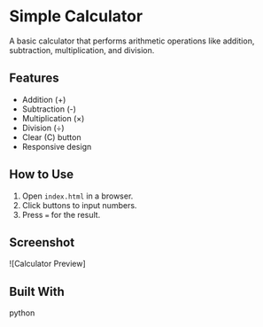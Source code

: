 # Simple Calculator  

A basic calculator that performs arithmetic operations like addition, subtraction, multiplication, and division.  

## Features  
- Addition (+)  
- Subtraction (-)  
- Multiplication (×)  
- Division (÷)  
- Clear (C) button  
- Responsive design  

## How to Use  
1. Open `index.html` in a browser.  
2. Click buttons to input numbers.  
3. Press `=` for the result.  

## Screenshot  
![Calculator Preview] 

## Built With  
python
